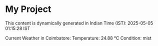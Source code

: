 # My Project

This content is dynamically generated in Indian Time (IST): 2025-05-05 01:15:28 IST


Current Weather in Coimbatore:
Temperature: 24.88 °C
Condition: mist
